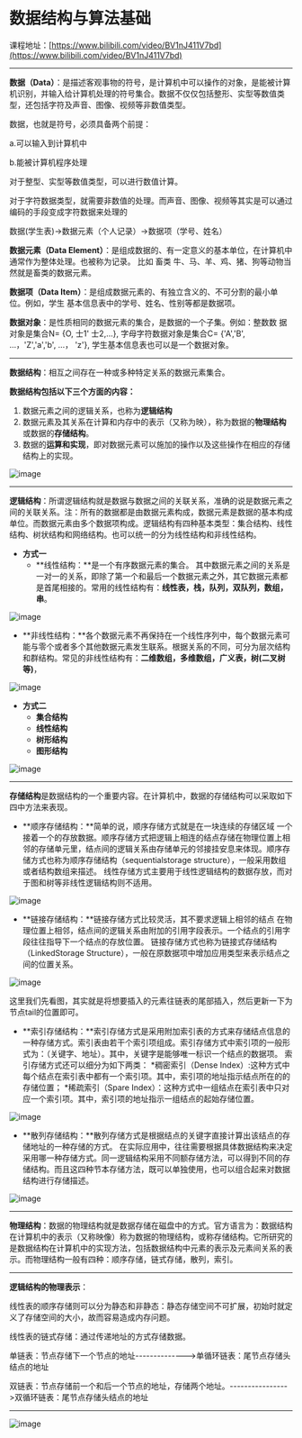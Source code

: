 # 数据结构与算法基础
课程地址：[https://www.bilibili.com/video/BV1nJ411V7bd](https://www.bilibili.com/video/BV1nJ411V7bd)

---
**数据（**Data**）**：是描述客观事物的符号，是计算机中可以操作的对象，是能被计算机识别，并输入给计算机处理的符号集合。数据不仅仅包括整形、实型等数值类型，还包括字符及声音、图像、视频等非数值类型。

数据，也就是符号，必须具备两个前提：

a.可以输入到计算机中

b.能被计算机程序处理

对于整型、实型等数值类型，可以进行数值计算。

对于字符数据类型，就需要非数值的处理。而声音、图像、视频等其实是可以通过编码的手段变成字符数据来处理的

数据(学生表)->数据元素（个人记录）->数据项（学号、姓名）

**数据元素（**Data Element**）**：是组成数据的、有一定意义的基本单位，在计算机中通常作为整体处理。也被称为记录。
比如 畜类 牛、马、羊、鸡、猪、狗等动物当然就是畜类的数据元素。

**数据项（**Data Item**）**：是组成数据元素的、有独立含义的、不可分割的最小单位。例如，学生 基本信息表中的学号、姓名、性别等都是数据项。

**数据对象**：是性质相同的数据元素的集合，是数据的一个子集。例如：整数数 据对象是集合N= {O, 士1' 士2,…}, 字母字符数据对象是集合C= {'A','B', …，'Z','a','b', …， 'z'}, 学生基本信息表也可以是一个数据对象。

---
**数据结构**：相互之间存在一种或多种特定关系的数据元素集合。

**数据结构包括以下三个方面的内容：**

1. 数据元素之间的逻辑关系，也称为**逻辑结构**
2. 数据元素及其关系在计算和内存中的表示（又称为映），称为数据的**物理结构**或数据的**存储结构**。
3. 数据的**运算和实现**，即对数据元素可以施加的操作以及这些操作在相应的存储结构上的实现。

![image](images/FTpcR9ddZ_uTFstrGNzVaokLQewZ9NXIiA8CPXUx_vo.png)

---
**逻辑结构**：所谓逻辑结构就是数据与数据之间的关联关系，准确的说是数据元素之间的关联关系。注：所有的数据都是由数据元素构成，数据元素是数据的基本构成单位。而数据元素由多个数据项构成。逻辑结构有四种基本类型：集合结构、线性结构、树状结构和网络结构。也可以统一的分为线性结构和非线性结构。

* **方式一**
   * **线性结构：**是一个有序数据元素的集合。 其中数据元素之间的关系是一对一的关系，即除了第一个和最后一个数据元素之外，其它数据元素都是首尾相接的。常用的线性结构有：**线性表，栈，队列，双队列，数组，串**。

![image](images/S-urfo-Jaujne-IYk9RBvv6SVATnJtlL5U6jvpmCXV4.gif)

   * **非线性结构：**各个数据元素不再保持在一个线性序列中，每个数据元素可能与零个或者多个其他数据元素发生联系。根据关系的不同，可分为层次结构和群结构。常见的非线性结构有：**二维数组，多维数组，广义表，树(二叉树等)**，

![image](images/a-7sabobmkGuA_WfBQZT0bl4h_EXn3TozrK0YBgTYOw.png)

* **方式二**
   * **集合结构**
   * **线性结构**
   * **树形结构**
   * **图形结构**

![image](images/0Z9y2qMXFqqYLOuPC6rJ-PA21KAXvjEmm88irVZnAU4.webp)


---
**存储结构**是数据结构的一个重要内容。在计算机中，数据的存储结构可以采取如下四中方法来表现。

* **顺序存储结构：**简单的说，顺序存储方式就是在一块连续的存储区域
一个接着一个的存放数据。顺序存储方式把逻辑上相连的结点存储在物理位置上相邻的存储单元里，结点间的逻辑关系由存储单元的邻接挂安息来体现。顺序存储方式也称为顺序存储结构（sequentialstorage structure），一般采用数组或者结构数组来描述。
线性存储方式主要用于线性逻辑结构的数据存放，而对于图和树等非线性逻辑结构则不适用。

![image](images/gpOBDJFtStu3qN-Z-H8SH5_t37z60WO05aMv5C_3fUA.png)

* **链接存储结构：**链接存储方式比较灵活，其不要求逻辑上相邻的结点
在物理位置上相邻，结点间的逻辑关系由附加的引用字段表示。一个结点的引用字段往往指导下一个结点的存放位置。
链接存储方式也称为链接式存储结构（LinkedStorage Structure），一般在原数据项中增加应用类型来表示结点之间的位置关系。

![image](images/Rwrc2YI34--7MbEhkWS78H3-mljUuftXu817zv_je70.png)

这里我们先看图，其实就是将想要插入的元素往链表的尾部插入，然后更新一下为节点tail的位置即可。

* **索引存储结构：**索引存储方式是采用附加索引表的方式来存储结点信息的一种存储方式。索引表由若干个索引项组成。索引存储方式中索引项的一般形式为：（关键字、地址）。其中，关键字是能够唯一标识一个结点的数据项。
索引存储方式还可以细分为如下两类：
\*稠密索引（Dense Index）:这种方式中每个结点在索引表中都有一个索引项。其中，索引项的地址指示结点所在的的存储位置；
\*稀疏索引（Spare Index）：这种方式中一组结点在索引表中只对应一个索引项。其中，索引项的地址指示一组结点的起始存储位置。

![image](images/et6R094Qhs1ITgDRhHd5EduoskfxRl_PwdTTKXP_gLA.jpeg)

* **散列存储结构：**散列存储方式是根据结点的关键字直接计算出该结点的存储地址的一种存储的方式。
在实际应用中，往往需要根据具体数据结构来决定采用哪一种存储方式。同一逻辑结构采用不同额存储方法，可以得到不同的存储结构。而且这四种节本存储方法，既可以单独使用，也可以组合起来对数据结构进行存储描述。

![image](images/5yX7UHwDrylA3SQCcXQj_8Rnekdafw-Pt3pMrhH77Wk.png)


---
**物理结构**：数据的物理结构就是数据存储在磁盘中的方式。官方语言为：数据结构在计算机中的表示（又称映像）称为数据的物理结构，或称存储结构。它所研究的是数据结构在计算机中的实现方法，包括数据结构中元素的表示及元素间关系的表示。而物理结构一般有四种：顺序存储，链式存储，散列，索引。

---
**逻辑结构的物理表示**：

线性表的顺序存储则可以分为静态和非静态：静态存储空间不可扩展，初始时就定义了存储空间的大小，故而容易造成内存问题。

线性表的链式存储：通过传递地址的方式存储数据。

单链表：节点存储下一个节点的地址-------------->单循环链表：尾节点存储头结点的地址

双链表：节点存储前一个和后一个节点的地址，存储两个地址。---------------->双循环链表：尾节点存储头结点的地址

---
![image](images/phiBDG8mfx_HTQG8urG7hNcpytlmmmnbBP0nspwmb6Q.png)


